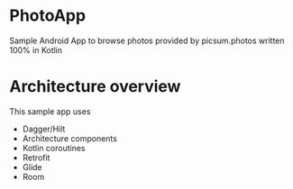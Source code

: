 # PhotoApp
Sample Android App to browse photos provided by picsum.photos written 100% in Kotlin
# Architecture overview
This sample app uses 
* Dagger/Hilt
* Architecture components
* Kotlin coroutines
* Retrofit
* Glide
* Room
